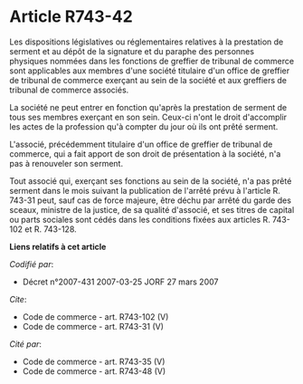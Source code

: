 # Article R743-42

Les dispositions législatives ou réglementaires relatives à la prestation de serment et au dépôt de la signature et du
paraphe des personnes physiques nommées dans les fonctions de greffier de tribunal de commerce sont applicables aux membres
d'une société titulaire d'un office de greffier de tribunal de commerce exerçant au sein de la société et aux greffiers de
tribunal de commerce associés. 

La société ne peut entrer en fonction qu'après la prestation de serment de tous ses membres exerçant en son sein. Ceux-ci
n'ont le droit d'accomplir les actes de la profession qu'à compter du jour où ils ont prêté serment. 

L'associé, précédemment titulaire d'un office de greffier de tribunal de commerce, qui a fait apport de son droit de
présentation à la société, n'a pas à renouveler son serment. 

Tout associé qui, exerçant ses fonctions au sein de la société, n'a pas prêté serment dans le mois suivant la publication de
l'arrêté prévu à l'article R. 743-31 peut, sauf cas de force majeure, être déchu par arrêté du garde des sceaux, ministre de
la justice, de sa qualité d'associé, et ses titres de capital ou parts sociales sont cédés dans les conditions fixées aux
articles R. 743-102 et R. 743-128.

**Liens relatifs à cet article**

_Codifié par_:

  - Décret n°2007-431 2007-03-25 JORF 27 mars 2007

_Cite_:

  - Code de commerce - art. R743-102 (V)
  - Code de commerce - art. R743-31 (V)

_Cité par_:

  - Code de commerce - art. R743-35 (V)
  - Code de commerce - art. R743-48 (V)
